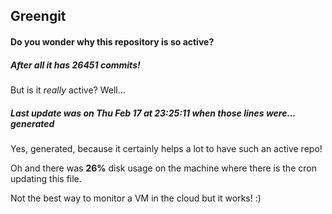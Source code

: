 ## Greengit

#### Do you wonder why this repository is so active?

##### After all it has 26451 commits!

But is it *really* active? Well...

##### Last update was on Thu Feb 17 at 23:25:11 when those lines were... generated

Yes, generated, because it certainly helps a lot to have such an active repo!

Oh and there was **26%** disk usage on the machine
where there is the cron updating this file.

Not the best way to monitor a VM in the cloud but it works! :)
